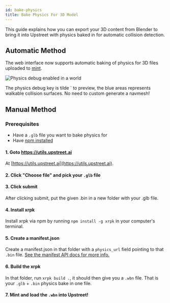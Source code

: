 ```yaml
---
id: bake-physics
title: Bake Physics For 3D Model
---
```


This guide explains how you can export your 3D content from Blender to bring it into Upstreet with physics baked in for automatic collision detection.

## Automatic Method

The web interface now supports automatic baking of physics for 3D files uploaded to [mint](https://upstreet.ai/mint).

![Physics debug enabled in a world](/img/collision.jpg)

The physics debug key is tilde \` to preview, the blue areas represents walkable collision surfaces. No need to custom generate a navmesh!
 
## Manual Method

### Prerequisites
- Have a `.glb` file you want to bake physics for
- Have [npm installed](https://www.npmjs.com/get-npm)


#### 1. Goto https://utils.upstreet.ai

At [https://utils.upstreet.ai](https://utils.upstreet.ai).

#### 2. Click "Choose file" and pick your `.glb` file

#### 3. Click submit 
 
After clicking submit, put the given .bin in a new folder with your .glb file.

#### 4. Install xrpk

Install xrpk via npm by running `npm install -g xrpk` in your computer's terminal.

#### 5. Create a manifest.json

Create a manifest.json in that folder with a `physics_url` field pointing to that `.bin` file. [See the manifest API docs for more info.](https://docs.upstreet.ai/docs/create/manifest-api#physics_url)

#### 6. Build the xrpk

In that folder, run `xrpk build .`, it should then give you a `.wbn` file. That is your `.glb` + `.bin` physics bake in one file.

#### 7. Mint and load the `.wbn` into Upstreet!
